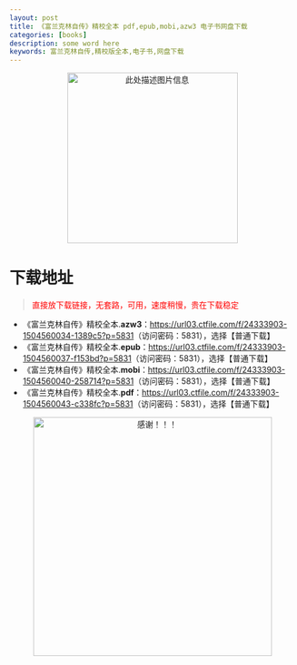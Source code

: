 ```yaml
---
layout: post
title: 《富兰克林自传》精校全本 pdf,epub,mobi,azw3 电子书网盘下载
categories: [books]
description: some word here
keywords: 富兰克林自传,精校版全本,电子书,网盘下载
---
```


<div align="center"><img src="https://qweree.cn/wp-content/uploads/2025/05/flklzz.jpg" alt="此处描述图片信息" width="300px" height="auto"></div>

# 下载地址

> <p style="color:red" >直接放下载链接，无套路，可用，速度稍慢，贵在下载稳定</p>

- 《富兰克林自传》精校全本.**azw3**：<https://url03.ctfile.com/f/24333903-1504560034-1389c5?p=5831>（访问密码：5831），选择【普通下载】
- 《富兰克林自传》精校全本.**epub**：<https://url03.ctfile.com/f/24333903-1504560037-f153bd?p=5831>（访问密码：5831），选择【普通下载】
- 《富兰克林自传》精校全本.**mobi**：<https://url03.ctfile.com/f/24333903-1504560040-258714?p=5831>（访问密码：5831），选择【普通下载】
- 《富兰克林自传》精校全本.**pdf**：<https://url03.ctfile.com/f/24333903-1504560043-c338fc?p=5831>（访问密码：5831），选择【普通下载】

<div align="center"><img src="https://pic.imgdb.cn/item/6707df6bd29ded1a8ce37031.gif" alt="感谢！！！" width="420px" height="auto"/></div>
